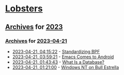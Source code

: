 # [Lobsters](../../../README.md)

## [Archives](../../index.md) for [2023](../index.md)

### [Archives](../../index.md) for [2023-04-21](index.md)

* [2023-04-21, 04:15:22](https://lobste.rs/s/vjqxgx/standardizing_bpf) - [Standardizing BPF](https://lwn.net/Articles/926882/)
* [2023-04-21, 03:59:21](https://lobste.rs/s/ld8b6q/emacs_comes_android) - [Emacs Comes to Android](https://irreal.org/blog/?p=11144)
* [2023-04-21, 01:43:43](https://lobste.rs/s/mwo1sq/what_is_database) - [What Is a Database?](https://www.youtube.com/watch?v=MqbVoSs0lXk)
* [2023-04-21, 01:21:00](https://lobste.rs/s/5tvug2/windows_nt_on_bull_estrella) - [Windows NT on Bull Estrella](http://vivapowerpc.eu/20230130-1800_Windows_NT_on_Bull_Estrella)
